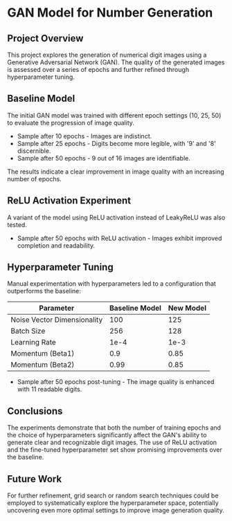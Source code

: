 # GAN Model for Number Generation

## Project Overview

This project explores the generation of numerical digit images using a Generative Adversarial Network (GAN). The quality of the generated images is assessed over a series of epochs and further refined through hyperparameter tuning.

## Baseline Model

The initial GAN model was trained with different epoch settings (10, 25, 50) to evaluate the progression of image quality.

- Sample after 10 epochs - Images are indistinct.
- Sample after 25 epochs - Digits become more legible, with '9' and '8' discernible.
- Sample after 50 epochs - 9 out of 16 images are identifiable.

The results indicate a clear improvement in image quality with an increasing number of epochs.

## ReLU Activation Experiment

A variant of the model using ReLU activation instead of LeakyReLU was also tested.

- Sample after 50 epochs with ReLU activation - Images exhibit improved completion and readability.

## Hyperparameter Tuning

Manual experimentation with hyperparameters led to a configuration that outperforms the baseline:

| Parameter | Baseline Model | New Model |
|---|---|---|
| Noise Vector Dimensionality | 100 | 125 |
| Batch Size | 256 | 128 |
| Learning Rate | 1e-4 | 1e-3 |
| Momentum (Beta1) | 0.9 | 0.85 |
| Momentum (Beta2) | 0.99 | 0.85 |

- Sample after 50 epochs post-tuning - The image quality is enhanced with 11 readable digits.

## Conclusions

The experiments demonstrate that both the number of training epochs and the choice of hyperparameters significantly affect the GAN's ability to generate clear and recognizable digit images. The use of ReLU activation and the fine-tuned hyperparameter set show promising improvements over the baseline.

## Future Work

For further refinement, grid search or random search techniques could be employed to systematically explore the hyperparameter space, potentially uncovering even more optimal settings to improve image generation quality.

